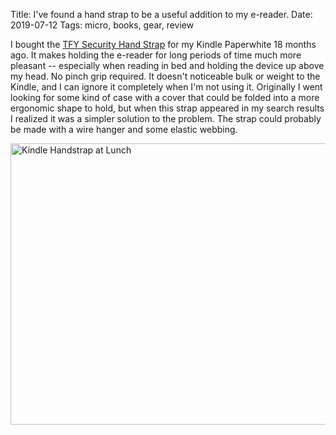 Title: I've found a hand strap to be a useful addition to my e-reader.
Date: 2019-07-12
Tags: micro, books, gear, review

I bought the [TFY Security Hand Strap](https://www.amazon.com/TFY-Security-Leather-Holder-Paperwhite/dp/B01ARNLUB2/) for my Kindle Paperwhite 18 months ago. It makes holding the e-reader for long periods of time much more pleasant -- especially when reading in bed and holding the device up above my head. No pinch grip required. It doesn't noticeable bulk or weight to the Kindle, and I can ignore it completely when I'm not using it. Originally I went looking for some kind of case with a cover that could be folded into a more ergonomic shape to hold, but when this strap appeared in my search results I realized it was a simpler solution to the problem. The strap could probably be made with a wire hanger and some elastic webbing.

<a href="https://www.flickr.com/photos/pigmonkey/48269281607/in/dateposted/" title="Kindle Handstrap at Lunch"><img src="https://live.staticflickr.com/65535/48269281607_f14ea8c669_c.jpg" width="800" height="450" alt="Kindle Handstrap at Lunch"></a>
